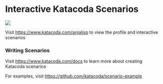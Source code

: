 # Interactive Katacoda Scenarios

[![](http://shields.katacoda.com/katacoda/anjalisp/count.svg)](https://www.katacoda.com/anjalisp "Get your profile on Katacoda.com")

Visit https://www.katacoda.com/anjalisp to view the profile and interactive scenarios

### Writing Scenarios
Visit https://www.katacoda.com/docs to learn more about creating Katacoda scenarios

For examples, visit https://github.com/katacoda/scenario-example

